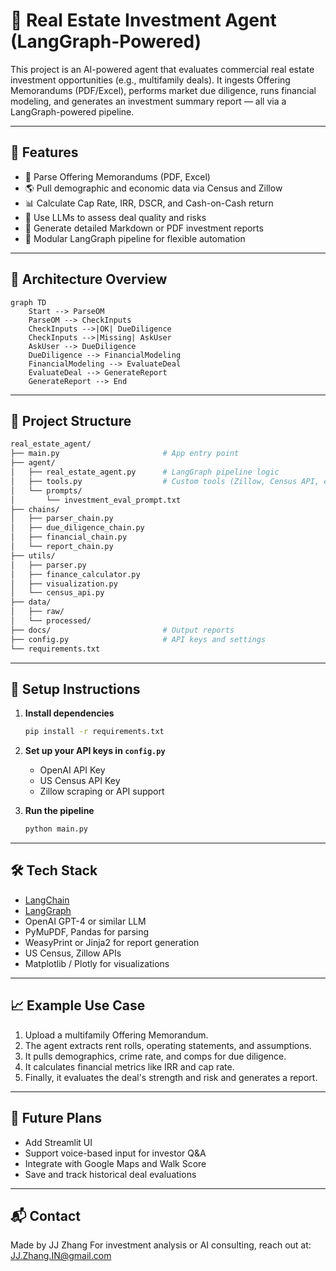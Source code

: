 # 🏢 Real Estate Investment Agent (LangGraph-Powered)

This project is an AI-powered agent that evaluates commercial real estate investment opportunities (e.g., multifamily deals). It ingests Offering Memorandums (PDF/Excel), performs market due diligence, runs financial modeling, and generates an investment summary report — all via a LangGraph-powered pipeline.

---

## 🚀 Features

- 📄 Parse Offering Memorandums (PDF, Excel)
- 🌎 Pull demographic and economic data via Census and Zillow
- 📊 Calculate Cap Rate, IRR, DSCR, and Cash-on-Cash return
- 🤖 Use LLMs to assess deal quality and risks
- 📝 Generate detailed Markdown or PDF investment reports
- 🔁 Modular LangGraph pipeline for flexible automation

---

## 🧠 Architecture Overview

```mermaid
graph TD
    Start --> ParseOM
    ParseOM --> CheckInputs
    CheckInputs -->|OK| DueDiligence
    CheckInputs -->|Missing| AskUser
    AskUser --> DueDiligence
    DueDiligence --> FinancialModeling
    FinancialModeling --> EvaluateDeal
    EvaluateDeal --> GenerateReport
    GenerateReport --> End
```

---

## 📁 Project Structure

```bash
real_estate_agent/
├── main.py                       # App entry point
├── agent/
│   ├── real_estate_agent.py      # LangGraph pipeline logic
│   ├── tools.py                  # Custom tools (Zillow, Census API, etc.)
│   └── prompts/
│       └── investment_eval_prompt.txt
├── chains/
│   ├── parser_chain.py
│   ├── due_diligence_chain.py
│   ├── financial_chain.py
│   └── report_chain.py
├── utils/
│   ├── parser.py
│   ├── finance_calculator.py
│   ├── visualization.py
│   └── census_api.py
├── data/
│   ├── raw/
│   └── processed/
├── docs/                         # Output reports
├── config.py                     # API keys and settings
└── requirements.txt
```

---

## 🧪 Setup Instructions

1. **Install dependencies**
   ```bash
   pip install -r requirements.txt
   ```

2. **Set up your API keys in `config.py`**
   - OpenAI API Key
   - US Census API Key
   - Zillow scraping or API support

3. **Run the pipeline**
   ```bash
   python main.py
   ```

---

## 🛠️ Tech Stack

- [LangChain](https://github.com/langchain-ai/langchain)
- [LangGraph](https://github.com/langchain-ai/langgraph)
- OpenAI GPT-4 or similar LLM
- PyMuPDF, Pandas for parsing
- WeasyPrint or Jinja2 for report generation
- US Census, Zillow APIs
- Matplotlib / Plotly for visualizations

---

## 📈 Example Use Case

1. Upload a multifamily Offering Memorandum.
2. The agent extracts rent rolls, operating statements, and assumptions.
3. It pulls demographics, crime rate, and comps for due diligence.
4. It calculates financial metrics like IRR and cap rate.
5. Finally, it evaluates the deal's strength and risk and generates a report.

---

## 🧩 Future Plans

- Add Streamlit UI
- Support voice-based input for investor Q&A
- Integrate with Google Maps and Walk Score
- Save and track historical deal evaluations

---

## 📬 Contact

Made by JJ Zhang 
For investment analysis or AI consulting, reach out at: JJ.Zhang.IN@gmail.com
